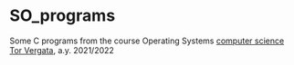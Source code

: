 # SO_programs
Some C programs from the course Operating Systems [computer science Tor Vergata](http://www.informatica.uniroma2.it/), a.y. 2021/2022
